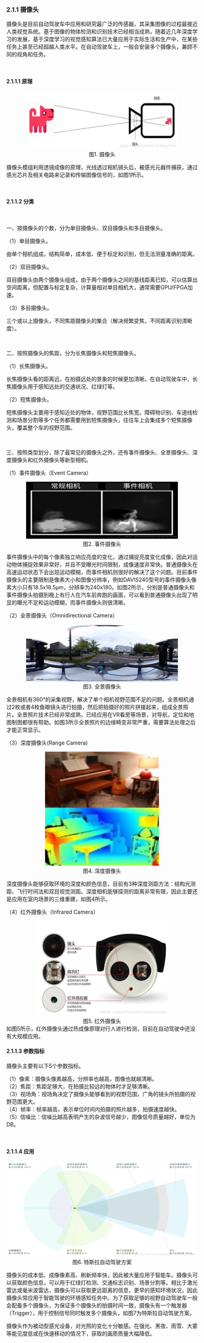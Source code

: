 ### 2.1.1 摄像头

摄像头是目前自动驾驶车中应用和研究最广泛的传感器，其采集图像的过程最接近人类视觉系统。基于图像的物体检测和识别技术已经相当成熟，随着近几年深度学习的发展，基于深度学习的视觉感知算法已大量应用于实际生活和生产中，在某些任务上甚至已经超越人类水平。在自动驾驶车上，一般会安装多个摄像头，兼顾不同的视角和任务。

<br>

#### 2.1.1.1 原理
  <div align=center>
  <img src="./imgs/2.1.1.1.jpg" width="400" height="150"> 
  </div>
  <div align=center>图1. 摄像头 </div>

  摄像头模组利用透镜成像的原理，光线透过相机镜头后，被感光元器件捕获，通过感光芯片及相关电路来记录和传输图像信号的，如图1所示。

<br>

#### 2.1.1.2 分类

<br>

一、按摄像头的个数，分为单目摄像头、双目摄像头和多目摄像头。

（1）单目摄像头。

由单个相机组成，结构简单，成本低、便于标定和识别，但无法测量准确的距离。

（2）双目摄像头。

双目摄像头由两个摄像头组成，由于两个摄像头之间的基线距离已知，可以估算出空间距离，但配置与标定复杂，计算量相对单目相机大，通常需要GPU/FPGA加速。

（3）多目摄像头。
  
三个或以上摄像头，不同焦距摄像头的集合（解决频繁变焦，不同距离识别清晰度）。

<br>

二、按照摄像头的焦距，分为长焦摄像头和短焦摄像头。

（1）长焦摄像头。

长焦摄像头看的距离远，在拍摄远处的景象的时候更加清晰。在自动驾驶车中，长焦摄像头用于感知远处的交通状况、红绿灯等。

（2）短焦摄像头。

  短焦摄像头主要用于感知近处的物体，视野范围比长焦宽。障碍物识别、车道线检测和场景分割等多个任务都需要用到短焦摄像头，往往车上会集成多个短焦摄像头，覆盖整个车的视野范围。

<br>

三、按照类型划分，除了最常见的摄像头之外，还有事件摄像头、全景摄像头、深度摄像头和红外摄像头等新型相机。

（1）事件摄像头（Event Camera）
<div align=center>
<img src="./imgs/2.1.1.2.jpg" width="400" height="150"> 
</div>
<div align=center>图2. 事件摄像头 </div>

事件摄像头中的每个像素独立响应亮度的变化，通过捕捉亮度变化成像，因此对运动物体捕捉效果非常好，并且不受曝光时间限制，成像速度非常快。普通摄像头在高速运动状态下会出现运动模糊，而事件相机则很好的解决了这个问题。目前事件摄像头的主要限制是像素大小和图像分辨率，例如DAVIS240型号的事件摄像头像素大小只有18.5x18.5µm，分辨率为240x180。如图2所示，分别是普通摄像头和事件摄像头拍摄到晚上有行人在汽车前奔跑的画面，可以看到普通摄像头出现了明显的曝光不足和运动模糊，而事件摄像头则很清晰。

（2）全景摄像头（Omnidirectional Camera）
<div align=center>
<img src="./imgs/2.1.1.3.jpg" width="400" height="150"> 
</div>
<div align=center>图3. 全景摄像头 </div>

全景相机有360°的采集视野，解决了单个相机视野范围不足的问题。全景相机通过2枚或者4枚鱼眼镜头进行拍摄，然后把拍摄好的照片拼接起来，组成全景照片。全景照片技术已经非常成熟，已经应用在VR看房等场景，对导航，定位和地图制图都很有帮助。如图3所示全景照片的边缘畸变非常严重，需要算法处理之后才能正常显示。

（3）深度摄像头(Range Camera)

  <div align=center>
  <img src="./imgs/2.1.1.4.jpg" width="300" height="300"> 
  </div>
  <div align=center>图4. 深度摄像头 </div>

  深度摄像头能够获取环境的深度和颜色信息，目前有3种深度测距方法：结构光测距、飞行时间法和双目视觉测距。深度相机能够探测的距离非常有限，因此主要还是应用在室内场景的三维重建，如图4所示。

（4）红外摄像头（Infrared Camera）
  <div align=center>
  <img src="./imgs/2.1.1.5.jpg" width="350" height="250"> 
  </div>
  <div align=center>图5. 红外摄像头 </div>
  如图5所示，红外摄像头通过热成像原理对行人进行检测，目前在自动驾驶中还没有大规模应用。

<br>

#### 2.1.1.3 参数指标

摄像头主要有以下5个参数指标。

（1）像素：摄像头像素越高，分辨率也越高，图像也就越清晰。<br>
（2）焦距：焦距足够大，在拍摄比较远的物体时才足够清晰。<br>
（3）视场角：视场角决定了摄像头能够看到的视野范围，广角的镜头所拍摄的视野范围更大。<br>
（4）帧率：帧率越高，表示单位时间内拍摄的照片越多，拍摄速度越快。<br>
（5）信噪比：信噪比越高表明产生的杂波信号越少，图像信号质量越好，单位为DB。

<br>

#### 2.1.1.4 应用
<div align=center>
<img src="./imgs/2.1.1.6.jpg" width="500" height="250"> 
</div>
<div align=center>图6. 特斯拉自动驾驶方案 </div>

摄像头的成本低、成像像素高、刷新频率快，因此被大量应用于智能车。摄像头可以获取颜色信息，可以用于红绿灯检测、交通标志识别、场景分割等。相比于激光雷达或毫米波雷达，摄像头可以获取更远距离的信息，更早的感知环境状况，因此摄像头常应用于智能驾驶的环境感知任务中。为了获取足够的视野自动驾驶车一般会配备多个摄像头，为保证多个摄像头的拍摄时间一致，摄像头有一个触发器（Trigger），用于控制信号同时触发多个摄像头，如图7为特斯拉自动驾驶方案。

摄像头作为被动型感光设备，对光照的变化十分敏感。在强光、黑夜、雨雪、大雾等能见度低或在快速移动的情况下，获取的画质质量大幅降低。


